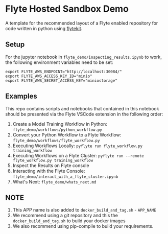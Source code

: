 # Flyte Hosted Sandbox Demo

A template for the recommended layout of a Flyte enabled repository for code written in python using [flytekit](https://docs.flyte.org/projects/flytekit/en/latest/).

## Setup

For the jupyter notebook in `flyte_demo/inspecting_results.ipynb` to work,
the following environment variables need to be set:

```
export FLYTE_AWS_ENDPOINT="http://localhost:30084/"
export FLYTE_AWS_ACCESS_KEY_ID="minio"
export FLYTE_AWS_SECRET_ACCESS_KEY="miniostorage"
```

## Examples

This repo contains scripts and notebooks that contained in this notebook
should be presented via the Flyte VSCode extension in the following order:

1. Create a Model Training Workflow in Python: `flyte_demo/workflows/python_workflow.py`
2. Convert your Python Workflow to a Flyte Workflow: `flyte_demo/workflows/flyte_workflow.py`
3. Executing Workflows Locally: `pyflyte run flyte_workflow.py training_workflow`
4. Executing Workflows on a Flyte Cluster: `pyflyte run --remote flyte_workflow.py training_workflow`
5. Inspect the Results on Flyte console
6. Interacting with the Flyte Console: `flyte_demo/interact_with_a_flyte_cluster.ipynb`
6. What's Next: `flyte_demo/whats_next.md`



## NOTE
1. This APP name is also added to ``docker_build_and_tag.sh`` - ``APP_NAME``
2. We recommend using a git repository and this the ``docker_build_and_tag.sh``
   to build your docker images
3. We also recommend using pip-compile to build your requirements.
